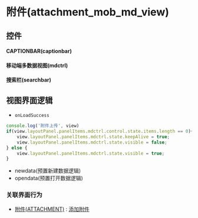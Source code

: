 # 附件(attachment_mob_md_view)  <!-- {docsify-ignore-all} -->



## 控件
#### CAPTIONBAR(captionbar)
#### 移动端多数据视图(mdctrl)
#### 搜索栏(searchbar)

## 视图界面逻辑
* `onLoadSuccess`
```javascript
console.log('附件上传', view)
if(view.layoutPanel.panelItems.mdctrl.control.state.items.length == 0){
	view.layoutPanel.panelItems.mdctrl.state.keepAlive = true;
    view.layoutPanel.panelItems.mdctrl.state.visible = false;
} else {
    view.layoutPanel.panelItems.mdctrl.state.visible = true;
}
```
  * newdata(预置新建数据逻辑)
  * opendata(预置打开数据逻辑)


### 关联界面行为
  * [附件(ATTACHMENT)](module/Base/attachment) : [添加附件](module/Base/attachment#界面行为)

<script>
 const { createApp } = Vue
  createApp({
    data() {
      return {

      }
    }
  }).use(ElementPlus).mount('#app')
</script>